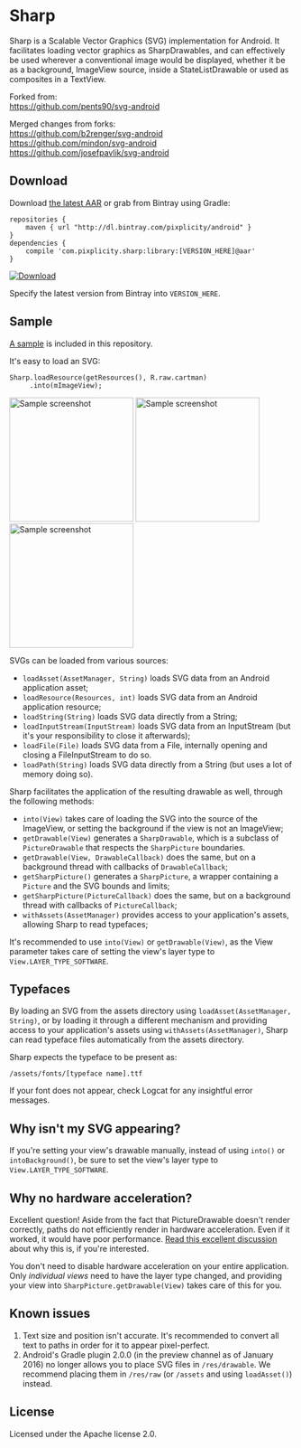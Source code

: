Sharp
===========

Sharp is a Scalable Vector Graphics (SVG) implementation for Android. It facilitates loading vector graphics as SharpDrawables, and can effectively be used wherever a conventional image would be displayed, whether it be as a background, ImageView source, inside a StateListDrawable or used as composites in a TextView.

Forked from:  
https://github.com/pents90/svg-android

Merged changes from forks:  
https://github.com/b2renger/svg-android  
https://github.com/mindon/svg-android  
https://github.com/josefpavlik/svg-android

## Download

Download [the latest AAR][download] or grab from Bintray using Gradle:

    repositories {
        maven { url "http://dl.bintray.com/pixplicity/android" }
    }
    dependencies {
        compile 'com.pixplicity.sharp:library:[VERSION_HERE]@aar'
    }

[![Download](https://api.bintray.com/packages/pixplicity/android/Sharp/images/download.svg)](https://bintray.com/pixplicity/android/Sharp/_latestVersion)

Specify the latest version from Bintray into `VERSION_HERE`.

[download]: https://bintray.com/artifact/download/pixplicity/android/com/pixplicity/sharp/library/1.0/library-1.0.aar

## Sample

[A sample](https://github.com/Pixplicity/svg-android/tree/master/svgdemo) is included in this repository.

It's easy to load an SVG:

    Sharp.loadResource(getResources(), R.raw.cartman)
         .into(mImageView);

<img src="https://raw.githubusercontent.com/Pixplicity/sharp/master/sample-imageview/screenshots/cartman1.png" width="220" alt="Sample screenshot" />
<img src="https://raw.githubusercontent.com/Pixplicity/sharp/master/sample-imageview/screenshots/cartman2.png" width="220" alt="Sample screenshot" />
<img src="https://raw.githubusercontent.com/Pixplicity/sharp/master/sample-imageview/screenshots/cartman3.png" width="220" alt="Sample screenshot" />

SVGs can be loaded from various sources:

- `loadAsset(AssetManager, String)` loads SVG data from an Android application asset;
- `loadResource(Resources, int)` loads SVG data from an Android application resource;
- `loadString(String)` loads SVG data directly from a String;
- `loadInputStream(InputStream)` loads SVG data from an InputStream (but it's your responsibility to close it afterwards);
- `loadFile(File)` loads SVG data from a File, internally opening and closing a FileInputStream to do so.
- `loadPath(String)` loads SVG data directly from a String (but uses a lot of memory doing so).

Sharp facilitates the application of the resulting drawable as well, through the following methods:

- `into(View)` takes care of loading the SVG into the source of the ImageView, or setting the background if the view is not an ImageView;
- `getDrawable(View)` generates a `SharpDrawable`, which is a subclass of `PictureDrawable` that respects the `SharpPicture` boundaries.
- `getDrawable(View, DrawableCallback)` does the same, but on a background thread with callbacks of `DrawableCallback`;
- `getSharpPicture()` generates a `SharpPicture`, a wrapper containing a `Picture` and the SVG bounds and limits;
- `getSharpPicture(PictureCallback)` does the same, but on a background thread with callbacks of `PictureCallback`;
- `withAssets(AssetManager)` provides access to your application's assets, allowing Sharp to read typefaces;

It's recommended to use `into(View)` or `getDrawable(View)`, as the View parameter takes care of setting the view's layer type to `View.LAYER_TYPE_SOFTWARE`.

## Typefaces

By loading an SVG from the assets directory using `loadAsset(AssetManager, String)`, or by loading it through a different mechanism and providing access to your application's assets using `withAssets(AssetManager)`, Sharp can read typeface files automatically from the assets directory.

Sharp expects the typeface to be present as:

    /assets/fonts/[typeface name].ttf

If your font does not appear, check Logcat for any insightful error messages.

## Why isn't my SVG appearing?

If you're setting your view's drawable manually, instead of using `into()` or `intoBackground()`, be sure to set the view's layer type to `View.LAYER_TYPE_SOFTWARE`.

## Why no hardware acceleration?

Excellent question! Aside from the fact that PictureDrawable doesn't render correctly, paths do not efficiently render in hardware acceleration. Even if it worked, it would have poor performance. [Read this excellent discussion](http://stackoverflow.com/questions/15039829/drawing-paths-and-hardware-acceleration) about why this is, if you're interested.

You don't need to disable hardware acceleration on your entire application. Only *individual views* need to have the layer type changed, and providing your view into `SharpPicture.getDrawable(View)` takes care of this for you.

## Known issues

1. Text size and position isn't accurate. It's recommended to convert all text to paths in order for it to appear pixel-perfect.
2. Android's Gradle plugin 2.0.0 (in the preview channel as of January 2016) no longer allows you to place SVG files in `/res/drawable`. We recommend placing them in `/res/raw` (or `/assets` and using `loadAsset()`) instead.

## License

Licensed under the Apache license 2.0.
